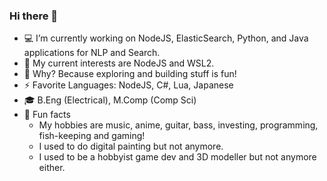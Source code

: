 ### Hi there 👋

- 💻 I’m currently working on NodeJS, ElasticSearch, Python, and Java applications for NLP and Search.
- 🌱 My current interests are NodeJS and WSL2.
- 💭 Why? Because exploring and building stuff is fun!
- ⚡ Favorite Languages: NodeJS, C#, Lua, Japanese
- 🎓 B.Eng (Electrical), M.Comp (Comp Sci)
- 🎨 Fun facts
    + My hobbies are music, anime, guitar, bass, investing, programming, fish-keeping and gaming!
    + I used to do digital painting but not anymore.
    + I used to be a hobbyist game dev and 3D modeller but not anymore either.

<!--
**cardin/cardin** is a ✨ _special_ ✨ repository because its `README.md` (this file) appears on your GitHub profile.

Here are some ideas to get you started:

- 🔭 I’m currently working on ...
- 🌱 I’m currently learning ...
- 👯 I’m looking to collaborate on ...
- 🤔 I’m looking for help with ...
- 💬 Ask me about ...
- 📫 How to reach me: ...
- 😄 Pronouns: ...
- ⚡ Fun fact: ...
-->
